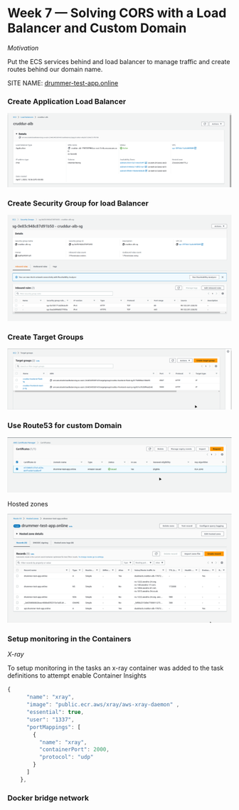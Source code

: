# Week 7 — Solving CORS with a Load Balancer and Custom Domain

*Motivation*

Put the ECS services behind and load balancer to manage traffic and create routes behind our domain name.

SITE NAME: [drummer-test-app.online](https://drummer-test-app.online/)

### Create Application Load Balancer

![Load Balancer](./assets/ALB.png)

### Create Security Group for load Balancer

![Security Group](./assets/alb-grp.png)

### Create Target Groups

![Target Groups](./assets/Target_groups.png)

### Use Route53 for custom Domain

![Certificate](./assets/Certificate.png)

Hosted zones

![Routes](./assets/route53.png)

### Setup monitoring in the Containers

*X-ray*

To setup monitoring in the tasks an x-ray container was added to the task definitions to attempt enable Container Insights
```js
{
      "name": "xray",
      "image": "public.ecr.aws/xray/aws-xray-daemon" ,
      "essential": true,
      "user": "1337",
      "portMappings": [
        {
          "name": "xray",
          "containerPort": 2000,
          "protocol": "udp"
        }
      ]
    },
```

### Docker bridge network





